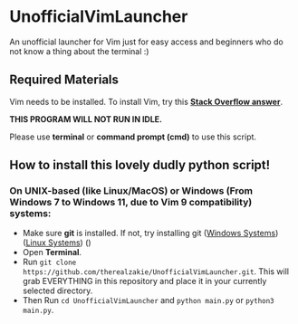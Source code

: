 # UnofficialVimLauncher

An unofficial launcher for Vim just for easy access and beginners who do not know a thing about the terminal :)

## Required Materials

Vim needs to be installed. To install Vim, try this **[Stack Overflow answer](https://stackoverflow.com/a/61747019)**.

**THIS PROGRAM WILL NOT RUN IN IDLE.**

Please use **terminal** or **command prompt (cmd)** to use this script.

## How to install this lovely dudly python script!

### On UNIX-based (like Linux/MacOS) or Windows (From Windows 7 to Windows 11, due to Vim 9 compatibility) systems:
- Make sure **git** is installed. If not, try installing git ([Windows Systems](https://github.com/git-for-windows/git/releases/latest)) ([Linux Systems](https://git-scm.com/downloads/linux)) ([](url))
- Open **Terminal**.
- Run ```git clone https://github.com/therealzakie/UnofficialVimLauncher.git```. This will grab EVERYTHING in this repository and place it in your currently selected directory.
- Then Run ```cd UnofficialVimLauncher``` and ```python main.py``` or ```python3 main.py```.
